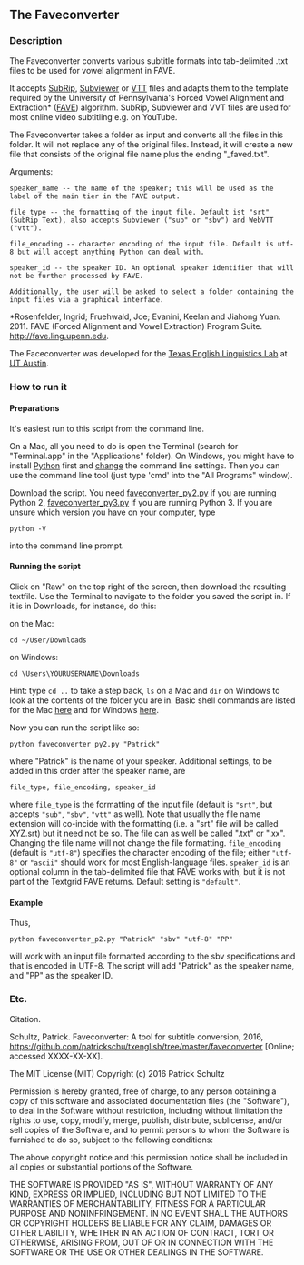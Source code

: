 ## The Faveconverter

### Description
The Faveconverter converts various subtitle formats into tab-delimited .txt files to be used for vowel alignment in FAVE. 

It accepts [SubRip](https://en.wikipedia.org/wiki/SubRip), [Subviewer](https://en.wikipedia.org/wiki/SubViewer) or [VTT](https://developer.mozilla.org/en-US/docs/Web/API/Web_Video_Text_Tracks_Format) files and adapts them to the template required by the University of Pennsylvania's Forced Vowel Alignment and Extraction* ([FAVE](http://fave.ling.upenn.edu/)) algorithm. SubRip, Subviewer and VVT files are used for most online video subtitling e.g. on YouTube. 

The Faveconverter takes a folder as input and converts all the files in this folder. It will not replace any of the original files. Instead, it will create a new file that consists of the original file name plus the ending  "_faved.txt". 


Arguments:

    speaker_name -- the name of the speaker; this will be used as the label of the main tier in the FAVE output.

    file_type -- the formatting of the input file. Default ist "srt" (SubRip Text), also accepts Subviewer ("sub" or "sbv") and WebVTT ("vtt"). 

    file_encoding -- character encoding of the input file. Default is utf-8 but will accept anything Python can deal with. 

    speaker_id -- the speaker ID. An optional speaker identifier that will not be further processed by FAVE.  
    
    Additionally, the user will be asked to select a folder containing the input files via a graphical interface. 

*Rosenfelder, Ingrid; Fruehwald, Joe; Evanini, Keelan and Jiahong Yuan. 2011. FAVE (Forced Alignment and Vowel Extraction) Program Suite. http://fave.ling.upenn.edu.

The Faceconverter was developed for the [Texas English Linguistics Lab](http://www.texasenglish.org/) at [UT Austin](https://twitter.com/TexasSports). 


### How to run it
#### Preparations
It's easiest run to this script from the command line. 

On a Mac, all you need to do is open the Terminal (search for "Terminal.app" in the "Applications" folder). 
On Windows, you might have to install [Python](https://www.python.org/downloads/windows/) first and [change](http://www.anthonydebarros.com/2015/08/16/setting-up-python-in-windows-10/) the command line settings. 
Then you can use the command line tool (just type 'cmd' into the "All Programs" window). 

Download the script. You need [faveconverter_py2.py](https://github.com/patrickschu/txenglish/blob/master/faveconverter/faveconverter_py2.py) if you are running Python 2, [faveconverter_py3.py](https://github.com/patrickschu/txenglish/blob/master/faveconverter/faveconcerter_py3.py) if you are running Python 3. 
If you are unsure which version you have on your computer, type 

`python -V`

into the command line prompt. 

#### Running the script
Click on "Raw" on the top right of the screen, then download the resulting textfile. Use the Terminal to navigate to the folder you saved the script in. If it is in Downloads, for instance, do this:

on the Mac:

`cd ~/User/Downloads`

on Windows:

`cd \Users\YOURUSERNAME\Downloads`

Hint: type `cd ..` to take a step back, `ls` on a Mac and `dir` on Windows to look at the contents of the folder you are in. Basic shell commands are listed for the Mac [here](https://www.git-tower.com/blog/command-line-cheat-sheet/) and for Windows [here](http://www.cs.columbia.edu/~sedwards/classes/2016/1102-spring/Command%20Prompt%20Cheatsheet.pdf).

Now you can run the script like so:

    python faveconverter_py2.py "Patrick"

where "Patrick" is the name of your speaker. Additional settings, to be added in this order after the speaker name, are

    file_type, file_encoding, speaker_id

where `file_type` is the formatting of the input file (default is `"srt"`, but accepts `"sub"`, `"sbv"`, `"vtt"` as well). Note that usually the file name extension will co-incide with the formatting (i.e. a "srt" file will be called XYZ.srt) but it need not be so. The file can as well be called ".txt" or ".xx". Changing the file name will not change the file formatting. `file_encoding` (default is `"utf-8"`) specifies the character encoding of the file; either `"utf-8"` or `"ascii"` should work for most English-language files. `speaker_id` is an optional column in the tab-delimited file that FAVE works with, but it is not part of the Textgrid FAVE returns. Default setting is `"default"`. 


#### Example
Thus, 

    python faveconverter_p2.py "Patrick" "sbv" "utf-8" "PP"

will work with an input file formatted according to the sbv specifications and that is encoded in UTF-8. The script will add "Patrick" as the speaker name, and "PP" as the speaker ID. 


### Etc.

Citation. 

Schultz, Patrick. Faveconverter: A tool for subtitle conversion, 2016, https://github.com/patrickschu/txenglish/tree/master/faveconverter [Online; accessed XXXX-XX-XX].

The MIT License (MIT)
Copyright (c) 2016 Patrick Schultz

Permission is hereby granted, free of charge, to any person obtaining a copy of this software and associated documentation files (the "Software"), to deal in the Software without restriction, including without limitation the rights to use, copy, modify, merge, publish, distribute, sublicense, and/or sell copies of the Software, and to permit persons to whom the Software is furnished to do so, subject to the following conditions:

The above copyright notice and this permission notice shall be included in all copies or substantial portions of the Software.

THE SOFTWARE IS PROVIDED "AS IS", WITHOUT WARRANTY OF ANY KIND, EXPRESS OR IMPLIED, INCLUDING BUT NOT LIMITED TO THE WARRANTIES OF MERCHANTABILITY, FITNESS FOR A PARTICULAR PURPOSE AND NONINFRINGEMENT. IN NO EVENT SHALL THE AUTHORS OR COPYRIGHT HOLDERS BE LIABLE FOR ANY CLAIM, DAMAGES OR OTHER LIABILITY, WHETHER IN AN ACTION OF CONTRACT, TORT OR OTHERWISE, ARISING FROM, OUT OF OR IN CONNECTION WITH THE SOFTWARE OR THE USE OR OTHER DEALINGS IN THE SOFTWARE.

